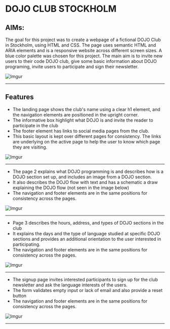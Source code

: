# DOJO CLUB STOCKHOLM
## AIMs:
The goal for this project was to create a webpage of a fictional DOJO Club in Stockholm, using HTML and CSS. The page uses semantic HTML and ARIA elements and is a responsive website across different screen sizes. A blue color palette was chosen for this project. The main aim is to invite new users to their code DOJO club, give some basic information about DOJO programing, invite users to participate and sign their newsletter. 


![Imgur](https://i.imgur.com/DAZZwUA.png)

---

## Features

* The landing page shows the club's name using a clear h1 element, and the navigation elements are positioned in the upright corner. 
* The informative box highlight what DOJO is and invite the reader to participate in the club
* The footer element has links to social media pages from the club.
* This basic layout is kept over different pages for consistency. The links are underlying on the active page to help the user to know which page they are visiting.

![Imgur](https://i.imgur.com/4HyszF9.png)

---
* The page 2 explains what DOJO programming is and describes how is a DOJO section set up, and includes an image from a DOJO section.
* It  also describes the DOJO flow  with text and has a schematic a draw explaining the DOJO flow (not seen in the image below)
* The navigation and footer elements are in the same positions for consistency across the pages. 

![Imgur](https://i.imgur.com/xXBkGH6.png)

---

* Page 3 describes the hours, address, and types of DOJO sections in the club
* It explains the days and the type of language studied at specific DOJO sections and provides an additional orientation to the user interested in participating.
* The navigation and footer elements are in the same positions for consistency across the pages. 

![Imgur](https://i.imgur.com/Dj7iehF.png)

--- 

* The signup page invites interested participants to sign up for the club newsletter and ask the language interests of the users.
* The form validates empty input or lack of email and also provide a reset button 
* The navigation and footer elements are in the same positions for consistency across the pages. 

![Imgur](https://i.imgur.com/BdlynOy.png)

---
